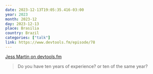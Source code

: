 ```yaml
---
date: 2023-12-13T19:05:35.416-03:00
year: 2023
month: 2023-12
day: 2023-12-13
place: Brasilia
country: Brazil
categories: ["talk"]
link: https://www.devtools.fm/episode/78
---
```

[Jess Martin on devtools.fm](https://www.devtools.fm/episode/78)

> Do you have ten years of experience? or ten of the same year?
